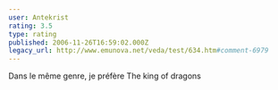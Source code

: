 ```yaml
---
user: Antekrist
rating: 3.5
type: rating
published: 2006-11-26T16:59:02.000Z
legacy_url: http://www.emunova.net/veda/test/634.htm#comment-6979
---
```

Dans le même genre, je préfère The king of dragons
